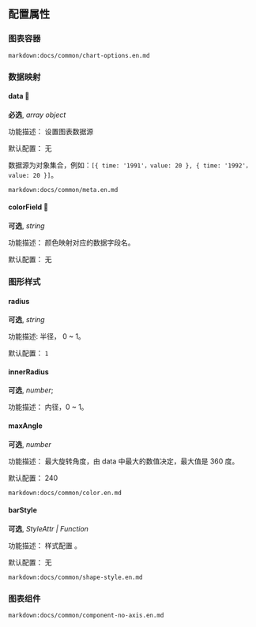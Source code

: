 ## 配置属性

### 图表容器

`markdown:docs/common/chart-options.en.md`

### 数据映射

#### data 📌

**必选**, _array object_

功能描述： 设置图表数据源

默认配置： 无

数据源为对象集合，例如：`[{ time: '1991'，value: 20 }, { time: '1992'，value: 20 }]`。

`markdown:docs/common/meta.en.md`


#### colorField 📌

**可选**, _string_

功能描述： 颜色映射对应的数据字段名。

默认配置： 无

### 图形样式

#### radius

**可选**, _string_

功能描述: 半径， 0 ~ 1。

默认配置： `1`

#### innerRadius

**可选**, _number_;

功能描述： 内径，0 ~ 1。


#### maxAngle

**可选**, _number_

功能描述： 最大旋转角度，由 data 中最大的数值决定，最大值是 360 度。

默认配置： 240

`markdown:docs/common/color.en.md`

#### barStyle

**可选**, _StyleAttr | Function_

功能描述： 样式配置 。

默认配置： 无

`markdown:docs/common/shape-style.en.md`


### 图表组件

`markdown:docs/common/component-no-axis.en.md`
